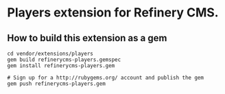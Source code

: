 # Players extension for Refinery CMS.

## How to build this extension as a gem

    cd vendor/extensions/players
    gem build refinerycms-players.gemspec
    gem install refinerycms-players.gem

    # Sign up for a http://rubygems.org/ account and publish the gem
    gem push refinerycms-players.gem